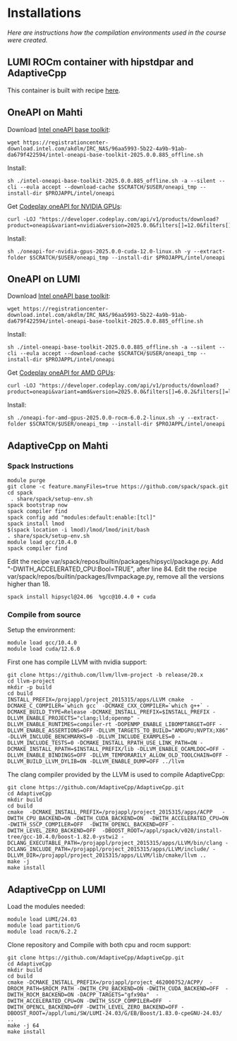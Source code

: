 # Installations

*Here are instructions how the compilation environments used in the course were created.*

## LUMI ROCm container with hipstdpar and AdaptiveCpp

This container is built with recipe [here](https://github.com/trossi/containers/tree/main/examples/rocm_acpp).

## OneAPI on Mahti

Download [Intel oneAPI base toolkit](https://www.intel.com/content/www/us/en/developer/tools/oneapi/base-toolkit-download.html?packages=oneapi-toolkit&oneapi-toolkit-os=linux&oneapi-lin=offline):

    wget https://registrationcenter-download.intel.com/akdlm/IRC_NAS/96aa5993-5b22-4a9b-91ab-da679f422594/intel-oneapi-base-toolkit-2025.0.0.885_offline.sh

Install:

    sh ./intel-oneapi-base-toolkit-2025.0.0.885_offline.sh -a --silent --cli --eula accept --download-cache $SCRATCH/$USER/oneapi_tmp --install-dir $PROJAPPL/intel/oneapi

Get [Codeplay oneAPI for NVIDIA GPUs](https://developer.codeplay.com/products/oneapi/nvidia/2025.0.0/guides/get-started-guide-nvidia#installation):

    curl -LOJ "https://developer.codeplay.com/api/v1/products/download?product=oneapi&variant=nvidia&version=2025.0.0&filters[]=12.0&filters[]=linux"

Install:

    sh ./oneapi-for-nvidia-gpus-2025.0.0-cuda-12.0-linux.sh -y --extract-folder $SCRATCH/$USER/oneapi_tmp --install-dir $PROJAPPL/intel/oneapi

## OneAPI on LUMI

Download [Intel oneAPI base toolkit](https://www.intel.com/content/www/us/en/developer/tools/oneapi/base-toolkit-download.html?packages=oneapi-toolkit&oneapi-toolkit-os=linux&oneapi-lin=offline):

    wget https://registrationcenter-download.intel.com/akdlm/IRC_NAS/96aa5993-5b22-4a9b-91ab-da679f422594/intel-oneapi-base-toolkit-2025.0.0.885_offline.sh

Install:

    sh ./intel-oneapi-base-toolkit-2025.0.0.885_offline.sh -a --silent --cli --eula accept --download-cache $SCRATCH/$USER/oneapi_tmp --install-dir $PROJAPPL/intel/oneapi

Get [Codeplay oneAPI for AMD GPUs](https://developer.codeplay.com/products/oneapi/amd/2025.0.0/guides/get-started-guide-amd#installation):

    curl -LOJ "https://developer.codeplay.com/api/v1/products/download?product=oneapi&variant=amd&version=2025.0.0&filters[]=6.0.2&filters[]=linux"

Install:

    sh ./oneapi-for-amd-gpus-2025.0.0-rocm-6.0.2-linux.sh -y --extract-folder $SCRATCH/$USER/oneapi_tmp --install-dir $PROJAPPL/intel/oneapi

## AdaptiveCpp on Mahti

### Spack Instructions  
```
module purge
git clone -c feature.manyFiles=true https://github.com/spack/spack.git
cd spack
 . share/spack/setup-env.sh
spack bootstrap now
spack compiler find
spack config add "modules:default:enable:[tcl]"
spack install lmod
$(spack location -i lmod)/lmod/lmod/init/bash
. share/spack/setup-env.sh
module load gcc/10.4.0
spack compiler find
```
Edit the recipe var/spack/repos/builtin/packages/hipsycl/package.py. Add "-DWITH_ACCELERATED_CPU:Bool=TRUE", after line 84. Edit the recipe var/spack/repos/builtin/packages/llvmpackage.py, remove all the versions higher than 18.
```
spack install hipsycl@24.06  %gcc@10.4.0 + cuda
```

### Compile from source

Setup the environment:
```
module load gcc/10.4.0
module load cuda/12.6.0
```

First one has compile LLVM with nvidia support:
```
git clone https://github.com/llvm/llvm-project -b release/20.x
cd llvm-project
mkdir -p build
cd build
INSTALL_PREFIX=/projappl/project_2015315/apps/LLVM cmake  -DCMAKE_C_COMPILER=`which gcc` -DCMAKE_CXX_COMPILER=`which g++` -DCMAKE_BUILD_TYPE=Release -DCMAKE_INSTALL_PREFIX=$INSTALL_PREFIX -DLLVM_ENABLE_PROJECTS="clang;lld;openmp" -DLLVM_ENABLE_RUNTIMES=compiler-rt -DOPENMP_ENABLE_LIBOMPTARGET=OFF -DLLVM_ENABLE_ASSERTIONS=OFF -DLLVM_TARGETS_TO_BUILD="AMDGPU;NVPTX;X86" -DLLVM_INCLUDE_BENCHMARKS=0 -DLLVM_INCLUDE_EXAMPLES=0 -DLLVM_INCLUDE_TESTS=0 -DCMAKE_INSTALL_RPATH_USE_LINK_PATH=ON -DCMAKE_INSTALL_RPATH=$INSTALL_PREFIX/lib -DLLVM_ENABLE_OCAMLDOC=OFF -DLLVM_ENABLE_BINDINGS=OFF -DLLVM_TEMPORARILY_ALLOW_OLD_TOOLCHAIN=OFF -DLLVM_BUILD_LLVM_DYLIB=ON -DLLVM_ENABLE_DUMP=OFF ../llvm

```
The clang compiler provided by the LLVM is used to compile AdaptiveCpp:
```
git clone https://github.com/AdaptiveCpp/AdaptiveCpp.git
cd AdaptiveCpp
mkdir build
cd build
cmake  -DCMAKE_INSTALL_PREFIX=/projappl/project_2015315/apps/ACPP   -DWITH_CPU_BACKEND=ON -DWITH_CUDA_BACKEND=ON  -DWITH_ACCELERATED_CPU=ON -DWITH_SSCP_COMPILER=OFF  -DWITH_OPENCL_BACKEND=OFF -DWITH_LEVEL_ZERO_BACKEND=OFF  -DBOOST_ROOT=/appl/spack/v020/install-tree/gcc-10.4.0/boost-1.82.0-ystwi2 -DCLANG_EXECUTABLE_PATH=/projappl/project_2015315/apps/LLVM/bin/clang -DCLANG_INCLUDE_PATH=/projappl/project_2015315/apps/LLVM/include/ -DLLVM_DIR=/projappl/project_2015315/apps/LLVM/lib/cmake/llvm ..
make -j
make install
``` 
## AdaptiveCpp on LUMI


Load the modules needed:
```
module load LUMI/24.03
module load partition/G
module load rocm/6.2.2
```
Clone repository and Compile with both cpu and rocm support:
```
git clone https://github.com/AdaptiveCpp/AdaptiveCpp.git
cd AdaptiveCpp
mkdir build
cd build
cmake -DCMAKE_INSTALL_PREFIX=/projappl/project_462000752/ACPP/  -DROCM_PATH=$ROCM_PATH -DWITH_CPU_BACKEND=ON -DWITH_CUDA_BACKEND=OFF  -DWITH_ROCM_BACKEND=ON -DACPP_TARGETS="gfx90a"  -DWITH_ACCELERATED_CPU=ON -DWITH_SSCP_COMPILER=OFF  -DWITH_OPENCL_BACKEND=OFF -DWITH_LEVEL_ZERO_BACKEND=OFF -DBOOST_ROOT=/appl/lumi/SW/LUMI-24.03/G/EB/Boost/1.83.0-cpeGNU-24.03/ ..
make -j 64 
make install 
```
